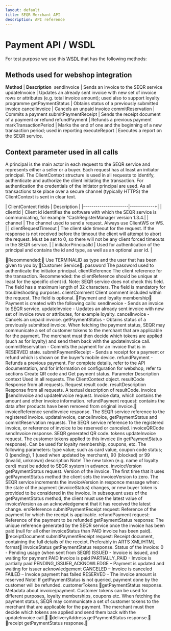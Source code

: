 ```yaml
---
layout: default
title: SEQR Merchant API
description: API reference
---
```


# Payment API / WSDL

For test purpose we use this [WSDL](http://extdev4.seqr.se/extclientproxy/service/v2?wsdl) 
that has the following methods: 

## Methods used for webshop integration 


**Method** | **Description** 
sendInvoice | Sends an invoice to the SEQR service 
updateInvoice | Updates an already sent invoice with new set of invoice rows or attributes (e.g. total invoice amount); used also to support loyalty programme
getPaymentStatus | Obtains status of a previously submitted invoice
cancelInvoice | Cancels an unpaid invoice
commitReservation | Commits a payment
submitPaymentReceipt | Sends the receipt document of a payment or refund
refundPayment | Refunds a previous payment
markTransactionPeriod | Marks the end of one and the beginning of a new transaction period; used in reporting
executeReport | Executes a report on the SEQR service.

## Context parameter used in all calls

A principal is the main actor in each request to the SEQR service and represents either a seller or a buyer. Each request has at least an initiator principal.
The ClientContext structure is used in all requests to identify, authenticate and authorize the client initiating the transaction. For authentication the credentials of the initiator principal are used. As all transactions take place over a secure channel (typically HTTPS) the ClientContext is sent in clear text.

| ClientContext fields | Description |
|----------------------|------------+|
| clientId | Client id identifies the software with which the SEQR service is communicating, for example “CashRegisterManager version 1.3.4.|
| channel | The channel used to send a request. Always use ClientWS or WS. |
| clientRequestTimeout | The client side timeout for the request. If the response is not received before the timeout the client will attempt to abort the request. Must be set to 0, so there will not be any client forced timeouts in the SEQR service. |
| initiatorPrincipalId | Used for authentication of the principal and contains the id and type, as well as an optional user id. |

Recommended: Use TERMINALID as type and the user that has been given to you by Customer Service.
password
The password used to authenticate the initiator principal.
clientReference
The client reference for the transaction. 
Recommended: the clientReference should be unique at least for the specific client id.
Note: SEQR service does not check this field. The field has a maximum length of 32 characters. The field is mandatory for troubleshooting purposes.
clientComment
Client comment included within the request. The field is optional.
Payment and loyalty membership
Payment is created with the following calls: 
sendInvoice - Sends an invoice to SEQR service.
updateInvoice - Updates an already sent invoice with new set of invoice rows or attributes, for example loyalty.
cancelInvoice - Cancels an unpaid invoice.
getPaymentStatus - Obtains status of a previously submitted invoice. When fetching the payment status, SEQR may communicate a set of customer tokens to the merchant that are applicable for the payment. The merchant must then decide which tokens are applied (such as for loyalty) and send them back with the updateInvoice call.
commitReservation - Commits the payment for an invoice that is in RESERVED state.
submitPaymentReceipt - Sends a receipt for a payment or refund which is shown on the buyer’s mobile device.
refundPayment - Refunds a previous payment. 
For complete details, refer to the API documentation, and for information on configuration for webshop, refer to sections Create QR code and Get payment status.
Parameter
Description
context
Used in all requests. The ClientContext object.
resultCode
Response from all requests. Request result code.
resultDescription
Response from all requests. A textual description of resultCode.
invoice
sendInvoice and updateInvoice request. Invoice data, which contains the amount and other invoice information.
refundPayment request: contains the data after products have been removed from original invoice.
invoiceReference
sendInvoice response. The SEQR service reference to the registered invoice.
updateInvoice, cancelInvoice, getPaymentStatus and commitReservation requests. The SEQR service reference to the registered invoice, or reference of invoice to be reserved or canceled.
invoiceQRCode
sendInvoice response. SEQR generated QR code.
tokens
updateInvoice request. The customer tokens applied to this invoice (in getPaymentStatus response). Can be used for loyalty membership, coupons, etc. The following parameters:
type
value; such as card value, coupon code
status; 0 (pending), 1 (used when updated by merchant), 90 (blocked) or 99 (invalid, unknown)
description
Note! The new token (e.g. name of loyalty card) must be added to SEQR system in advance.
invoiceVersion
getPaymentStatus request. Version of the invoice. The first time that it uses getPaymentStatus method the client sets the invoiceVersion to zero. The SEQR service increments the invoiceVersion in responce message when:
the state of the payment (invoiceStatus) changes,
or
new buyer token is provided to be considered in the invoice.
In subsequent uses of the getPaymentStatus method, the client must use the latest value of invoiceVersion as an acknowledgement that it has received the latest change.
ersReference
submitPaymentReceipt request: Reference of the payment for which the receipt is applicable.
refundPayment request: Reference of the payment to be refunded
getPaymentStatus response: The unique reference generated by the SEQR service once the invoice has been paid (null for all other invoiceStatus than PAID invoice has been paid).
receiptDocument
submitPaymentReceipt request: Receipt document, containing the full details of the receipt. Preferably in ARTS XML/HTML format
invoiceStatus
getPaymentStatus response. Status of the invoice:
0 - Pending usage (when sent from SEQR)
ISSUED - Invoice is issued, and waiting for payment
PAID Invoice is paid
PARTIALLY_PAID - Invoice is partially paid
PENDING_ISSUER_ACKNOWLEDGE – Payment is updated and waiting for issuer acknowledgement
CANCELED – Invoice is canceled
FAILED – Invoice payment has failed 
RESERVED – The invoice amount is reserved
Note! If getPaymentStatus is not queried, payment done by the customer will be refunded.
customerTokens
getPaymentStatus response. Metadata about invoice/payment. Customer tokens can be used for different purposes, loyalty memberships, coupons etc.
When fetching the payment status, SEQR may communicate a set of customer tokens to the merchant that are applicable for the payment. The merchant must then decide which tokens are applied and send them back with the updateInvoice call.
deliveryAddress
getPaymentStatus response.
receipt
getPaymentStatus response.

